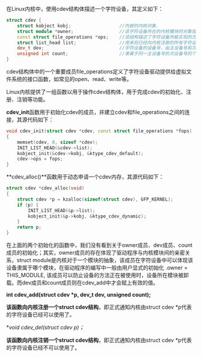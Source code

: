 在Linux内核中，使用cdev结构体描述一个字符设备，其定义如下：

```C++
struct cdev { 
	struct kobject kobj;                  //内嵌的内核对象.
	struct module *owner;                 //该字符设备所在的内核模块的对象指针.
	const struct file_operations *ops;    //该结构描述了字符设备所能实现的方法，是极为关键的一个结构体.
	struct list_head list;                //用来将已经向内核注册的所有字符设备形成链表.
	dev_t dev;                            //字符设备的设备号，由主设备号和次设备号构成.
	unsigned int count;                   //隶属于同一主设备号的次设备号的个数.
}
```

cdev结构体中的一个重要成员file_operations定义了字符设备驱动提供给虚拟文件系统的接口函数，如常见的open、read、write等。

Linux内核提供了一组函数以用于操作cdev结构体，用于完成cdev的初始化、注册、注销等功能。

**cdev_init**函数用于初始化cdev的成员，并建立cdev和file_operations之间的连接，其源代码如下：

```C++
void cdev_init(struct cdev *cdev, const struct file_operations *fops)
{
	memset(cdev, 0, sizeof *cdev);
	INIT_LIST_HEAD(&cdev->list);
	kobject_init(&cdev->kobj, &ktype_cdev_default);
	cdev->ops = fops;
}
```

**cdev_alloc()**函数用于动态申请一个cdev内存，其源代码如下：

```C++
struct cdev *cdev_alloc(void)
{
	struct cdev *p = kzalloc(sizeof(struct cdev), GFP_KERNEL);
	if (p) {
		INIT_LIST_HEAD(&p->list);
		kobject_init(&p->kobj, &ktype_cdev_dynamic);
	}
	return p;
}
```

在上面的两个初始化的函数中，我们没有看到关于owner成员、dev成员、count成员的初始化；其实，owner成员的存在体现了驱动程序与内核模块间的亲密关系，struct module是内核对于一个模块的抽象，该成员在字符设备中可以体现该设备隶属于哪个模块，在驱动程序的编写中一般由用户显式的初始化 .owner = THIS_MODULE, 该成员可以防止设备的方法正在被使用时，设备所在模块被卸载。而dev成员和count成员则在cdev_add中才会赋上有效的值。

**int cdev_add(struct cdev \*p, dev_t dev, unsigned count);**

**该函数向内核注册一个struct cdev结构**，即正式通知内核由struct cdev *p代表的字符设备已经可以使用了。

**void cdev_del(struct cdev *p)；**

**该函数向内核注销一个struct cdev结构**，即正式通知内核由struct cdev *p代表的字符设备已经不可以使用了。